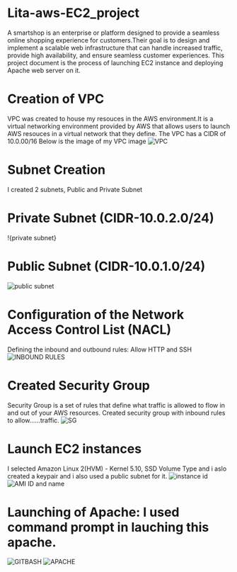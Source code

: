 # Lita-aws-EC2_project
A smartshop is an enterprise or platform designed to provide a seamless online shopping experience for customers.Their goal is to design and implement a scalable web infrastructure that can handle increased traffic, provide high availability, and ensure seamless customer experiences. This project document is the process of launching EC2 instance and deploying Apache web server on it. 
# Creation of VPC
VPC was created to house my resouces in the AWS environment.It is a virtual networking environment provided by AWS that allows users to launch AWS resouces in a virtual network that they define. The VPC has a CIDR of 10.0.00/16 Below is the image of my VPC image
 ![VPC](https://github.com/ObabireTobiloba/Lita-aws-EC2_project-smartshop/blob/VPC/VPC%20.png)
# Subnet Creation
I created 2 subnets, Public and Private Subnet
# Private Subnet (CIDR-10.0.2.0/24)
!{private subnet} 
# Public Subnet  (CIDR-10.0.1.0/24)
![public subnet](https://github.com/ObabireTobiloba/Lita-aws-EC2_project-smartshop/blob/VPC/subnet%20id.png)
# Configuration of the Network Access Control List (NACL)
Defining the inbound and outbound rules: Allow HTTP and SSH
![INBOUND RULES](https://github.com/ObabireTobiloba/Lita-aws-EC2_project-smartshop/blob/main/INBOUND%20RULES.png)
# Created Security Group
Security Group is a set of rules that define what traffic is allowed to flow in and out of your AWS resources.
Created security group with inbound rules to allow......traffic.
![SG](https://github.com/ObabireTobiloba/Lita-aws-EC2_project-smartshop/blob/main/SG.jpg)
# Launch EC2 instances
I selected Amazon Linux 2(HVM) - Kernel 5.10, SSD Volume Type and i aslo created a keypair and i also used a public subnet for it.
![instance id](https://github.com/ObabireTobiloba/Lita-aws-EC2_project-smartshop/blob/main/instance%20id.png)
![AMI ID and name](https://github.com/ObabireTobiloba/Lita-aws-EC2_project-smartshop/blob/main/AMI%20ID%20and%20name.png)
# Launching of Apache: I used command prompt in lauching this apache.
![GITBASH](https://github.com/ObabireTobiloba/Lita-aws-EC2_project-smartshop/blob/main/GITBASH.jpg)
![APACHE](https://github.com/ObabireTobiloba/Lita-aws-EC2_project-smartshop/blob/main/APACHE.jpg)
